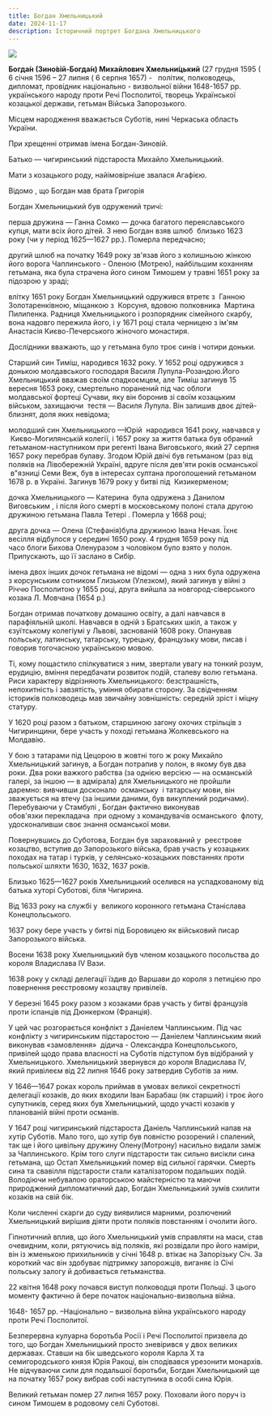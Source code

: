 ```yaml
---
title: Богдан Хмельницький
date: 2024-11-17
description: Історичний портрет Богдана Хмельницького
---
```

![](/uploads/274px-bchmielnicki.jpg)

**Богда́н (Зино́вій-Богда́н) Михайлович Хмельни́цький** (27 грудня 1595 ( 6 січня 1596 – 27 липня ( 6 серпня 1657) -   політик, полководець, дипломат, провідник національно - визвольної війни 1648-1657 рр. українського народу проти Речі Посполитої, творець Української козацької держави, гетьман Війська Запорозького.[](https://uk.wikipedia.org/wiki/%D0%9F%D0%BE%D0%BB%D1%96%D1%82%D0%B8%D0%BA "Політик")

Місцем народження вважається Суботів, нині Черкаська область України. [](https://uk.wikipedia.org/wiki/%D0%A1%D1%83%D0%B1%D0%BE%D1%82%D1%96%D0%B2 "Суботів")

При хрещенні отримав імена Богдан-Зиновій.

Батько — чигиринський підстароста Михайло Хмельницький.[](https://uk.wikipedia.org/wiki/%D0%9C%D0%B8%D1%85%D0%B0%D0%B9%D0%BB%D0%BE_%D0%A5%D0%BC%D0%B5%D0%BB%D1%8C%D0%BD%D0%B8%D1%86%D1%8C%D0%BA%D0%B8%D0%B9_(%D0%BF%D1%96%D0%B4%D1%81%D1%82%D0%B0%D1%80%D0%BE%D1%81%D1%82%D0%B0) "Михайло Хмельницький (підстароста)")

Мати з козацького роду, найімовірніше звалася Агафією.

Відомо , що Богдан мав брата Григорія

Богдан Хмельницький був одружений тричі:

перша дружина — Ганна Сомко[](https://uk.wikipedia.org/wiki/%D0%93%D0%B0%D0%BD%D0%BD%D0%B0_%D0%A1%D0%BE%D0%BC%D0%BA%D0%BE "Ганна Сомко") — дочка багатого переяславського купця, мати всіх його дітей. З нею Богдан взяв шлюб [](https://uk.wikipedia.org/wiki/%D0%A8%D0%BB%D1%8E%D0%B1 "Шлюб") близько 1623 року (чи у період 1625—1627 рр.). Померла передчасно;

другий шлюб на початку 1649 року зв'язав його з колишньою жінкою його ворога Чаплинського - Оленою (Мотрею)[](https://uk.wikipedia.org/wiki/%D0%94%D0%B0%D0%BD%D0%B8%D0%BB%D0%BE_%D0%A7%D0%B0%D0%BF%D0%BB%D0%B8%D0%BD%D1%81%D1%8C%D0%BA%D0%B8%D0%B9 "Данило Чаплинський"), найбільшим коханням гетьмана, яка була страчена його сином Тимошем у травні 1651 року за підозрою у зраді;

влітку 1651 року Богдан Хмельницький одружився втретє з  Ганною Золотаренківною, міщанкою з  Корсуня, вдовою полковника  Мартина Пилипенка. Радниця Хмельницького і розпорядник сімейного скарбу, вона надовго пережила його, і у 1671 році стала черницею з ім'ям Анастасія Києво-Печерського жіночого монастиря.

Дослідники вважають, що у гетьмана було троє синів і чотири доньки.

Старший син Тиміш, народився 1632 року. У 1652 році одружився з донькою молдавського господаря Василя Лупула-Розандою.[](https://uk.wikipedia.org/wiki/%D0%92%D0%B0%D1%81%D0%B8%D0%BB%D1%8C_%D0%9B%D1%83%D0%BF%D1%83%D0%BB "Василь Лупул")Його Хмельницький вважав своїм спадкоємцем, але Тиміш загинув 15 вересня 1653 року, смертельно поранений під час облоги молдавської фортеці Сучави[](https://uk.wikipedia.org/wiki/%D0%A4%D0%BE%D1%80%D1%82%D0%B5%D1%86%D1%8F "Фортеця"), яку він боронив зі своїм козацьким військом, захищаючи  тестя — Василя Лупула. Він залишив двоє дітей-близнят, доля яких невідома;

молодший син Хмельницького —Юрій [](https://uk.wikipedia.org/wiki/%D0%AE%D1%80%D1%96%D0%B9_%D0%A5%D0%BC%D0%B5%D0%BB%D1%8C%D0%BD%D0%B8%D1%86%D1%8C%D0%BA%D0%B8%D0%B9 "Юрій Хмельницький") народився 1641 року, навчався у  Києво-Могилянській колегії[](https://uk.wikipedia.org/wiki/%D0%9A%D0%B8%D1%94%D0%B2%D0%BE-%D0%9C%D0%BE%D0%B3%D0%B8%D0%BB%D1%8F%D0%BD%D1%81%D1%8C%D0%BA%D0%B0_%D0%BA%D0%BE%D0%BB%D0%B5%D0%B3%D1%96%D1%8F "Києво-Могилянська колегія"), і 1657 року за життя батька був обраний гетьманом-наступником при регенті Івана Виговського[](https://uk.wikipedia.org/wiki/%D0%A0%D0%B5%D0%B3%D0%B5%D0%BD%D1%82 "Регент"), який 27 серпня 1657 року перебрав булаву. Згодом Юрій двічі був гетьманом[](https://uk.wikipedia.org/wiki/%D0%93%D0%B5%D1%82%D1%8C%D0%BC%D0%B0%D0%BD "Гетьман") (раз від поляків на Лівобережній Україні[](https://uk.wikipedia.org/wiki/%D0%9B%D1%96%D0%B2%D0%BE%D0%B1%D0%B5%D1%80%D0%B5%D0%B6%D0%BD%D0%B0_%D0%A3%D0%BA%D1%80%D0%B0%D1%97%D0%BD%D0%B0 "Лівобережна Україна"), вдруге після дев'яти років османської  в"язниці Семи Веж[](https://uk.wikipedia.org/wiki/%D0%97%D0%B0%D0%BC%D0%BE%D0%BA_%D1%81%D0%B5%D0%BC%D0%B8_%D0%B2%D0%B5%D0%B6 "Замок семи веж"), був в інтересах султана проголошений гетьманом 1678 р. в Україні. Загинув 1679 року у битві під  Кизикерменом;[](https://uk.wikipedia.org/wiki/%D0%9A%D0%B8%D0%B7%D0%B8%D0%BA%D0%B5%D1%80%D0%BC%D0%B5%D0%BD "Кизикермен")

дочка Хмельницького — Катерина [](https://uk.wikipedia.org/wiki/%D0%9A%D0%B0%D1%82%D0%B5%D1%80%D0%B8%D0%BD%D0%B0_%D0%A5%D0%BC%D0%B5%D0%BB%D1%8C%D0%BD%D0%B8%D1%86%D1%8C%D0%BA%D0%B0 "Катерина Хмельницька") була одружена з Данилом Виговським [](https://uk.wikipedia.org/wiki/%D0%94%D0%B0%D0%BD%D0%B8%D0%BB%D0%BE_%D0%92%D0%B8%D0%B3%D0%BE%D0%B2%D1%81%D1%8C%D0%BA%D0%B8%D0%B9 "Данило Виговський"), і після його смерті в московському полоні стала другою дружиною гетьмана Павла Тетері [](https://uk.wikipedia.org/wiki/%D0%9F%D0%B0%D0%B2%D0%BB%D0%BE_%D0%A2%D0%B5%D1%82%D0%B5%D1%80%D1%8F "Павло Тетеря"). Померла у 1668 році;

друга дочка — Олена (Стефанія)[](https://uk.wikipedia.org/wiki/%D0%9E%D0%BB%D0%B5%D0%BD%D0%B0_%D0%A5%D0%BC%D0%B5%D0%BB%D1%8C%D0%BD%D0%B8%D1%86%D1%8C%D0%BA%D0%B0_(%D0%B4%D0%BE%D0%BD%D1%8C%D0%BA%D0%B0_%D0%91%D0%BE%D0%B3%D0%B4%D0%B0%D0%BD%D0%B0_%D0%A5%D0%BC%D0%B5%D0%BB%D1%8C%D0%BD%D0%B8%D1%86%D1%8C%D0%BA%D0%BE%D0%B3%D0%BE) "Олена Хмельницька (донька Богдана Хмельницького)")була дружиною Івана Нечая.[](https://uk.wikipedia.org/wiki/%D0%86%D0%B2%D0%B0%D0%BD_%D0%9D%D0%B5%D1%87%D0%B0%D0%B9 "Іван Нечай") Їхнє весілля відбулося у середині 1650 року. 4 грудня 1659 року під часо блоги Бихова Олену[](https://uk.wikipedia.org/wiki/%D0%A1%D0%B8%D0%B1%D1%96%D1%80 "Сибір")разом з чоловіком було взято у полон. Припускають, що її заслано в Сибір.

імена двох інших дочок гетьмана не відомі — одна з них була одружена з корсунським сотником Глизьком (Улезком), який загинув у війні з Річчю Посполитою у 1655 році, друга вийшла за новгород-сіверського козака Л. Мовчана (1654 р.)

Богдан отримав початкову домашню освіту, а далі навчався в парафіяльній школі. Навчався в одній з Братських шкіл, а також у єзуїтському колегіумі у Львові, заснованій 1608 року. Опанував польську, латинську, татарську, турецьку, французьку мови, писав і говорив тогочасною українською мовою. 

Ті, кому пощастило спілкуватися з ним, звертали увагу на тонкий розум, ерудицію, вміння передбачати розвиток подій, сталеву волю гетьмана. Риси характеру відрізняють Хмельницького: безстрашність, непохитність і завзятість, уміння обирати сторону. За свідченням істориків полководець мав звичайну зовнішність: середній зріст і міцну статуру.

У 1620 році разом з батьком, старшиною загону охочих стрільців з Чигиринщини, бере участь у поході гетьмана Жолкевського на Молдавію.

У бою з татарами під Цецорою в жовтні того ж року Михайло Хмельницький загинув, а Богдан потрапив у полон, в якому був два роки. Два роки важкого рабства (за однією версією — на османській галері, за іншою — в адмірала) для Хмельницького не пройшли даремно: вивчивши досконало  османську [](https://uk.wikipedia.org/wiki/%D0%9E%D1%81%D0%BC%D0%B0%D0%BD%D1%81%D1%8C%D0%BA%D0%B0_%D0%BC%D0%BE%D0%B2%D0%B0 "Османська мова") і татарську мови, він зважується на втечу (за іншими даними, був викуплений родичами). Перебуваючи у Стамбулі [](https://uk.wikipedia.org/wiki/%D0%A1%D1%82%D0%B0%D0%BC%D0%B1%D1%83%D0%BB "Стамбул"), Богдан фактично виконував обов'язки перекладача [](https://uk.wikipedia.org/wiki/%D0%9F%D0%B5%D1%80%D0%B5%D0%BA%D0%BB%D0%B0%D0%B4%D0%B0%D1%87 "Перекладач") при одному з командувачів османського  флоту[](https://uk.wikipedia.org/wiki/%D0%A4%D0%BB%D0%BE%D1%82 "Флот"), удосконаливши своє знання османської мови.

Повернувшись до Суботова, Богдан був зарахований у  реєстрове козацтво, вступив до Запорозького війська, брав участь у козацьких походах на татар і турків, у селянсько-козацьких повстаннях проти польської шляхти 1630, 1632, 1637 років.

Близько 1625—1627 років Хмельницький оселився на успадкованому від батька хуторі Суботові, біля Чигирина.[](https://uk.wikipedia.org/wiki/%D0%A1%D1%83%D0%B1%D0%BE%D1%82%D1%96%D0%B2_(%D0%86%D0%B2%D0%B0%D0%BD%D0%BE-%D0%A4%D1%80%D0%B0%D0%BD%D0%BA%D1%96%D0%B2%D1%81%D1%8C%D0%BA%D0%B8%D0%B9_%D1%80%D0%B0%D0%B9%D0%BE%D0%BD) "Суботів (Івано-Франківський район)")

Від 1633 року на службі у  великого коронного гетьмана Станіслава Конецпольського. [](https://uk.wikipedia.org/wiki/%D0%92%D0%B5%D0%BB%D0%B8%D0%BA%D0%B8%D0%B9_%D0%B3%D0%B5%D1%82%D1%8C%D0%BC%D0%B0%D0%BD_%D0%BA%D0%BE%D1%80%D0%BE%D0%BD%D0%BD%D0%B8%D0%B9 "Великий гетьман коронний")

1637 року бере участь у битві під Боровицею як військовий писар Запорозького війська.

Восени 1638 року Хмельницький був членом козацького посольства до короля Владислава IV Вази.

1638 року у складі делегації їздив до Варшави до короля з петицією про повернення реєстровому козацтву привілеїв. 

У березні 1645 року разом з козаками брав участь у битві французів проти іспанців під Дюнкерком (Франція).

У цей час розгорається конфлікт з Даніелем Чаплинським. Під час конфлікту з чигиринським підстаростою — Даніелем Чаплинським[](https://uk.wikipedia.org/wiki/%D0%94%D0%B0%D0%BD%D0%B8%D0%BB%D0%BE_%D0%A7%D0%B0%D0%BF%D0%BB%D0%B8%D0%BD%D1%81%D1%8C%D0%BA%D0%B8%D0%B9 "Данило Чаплинський") який виконував «замовлення»  дідича - Олександра Конецпольського[](https://uk.wikipedia.org/wiki/%D0%94%D1%96%D0%B4%D0%B8%D1%87 "Дідич"), привілей щодо права власності на Суботів підступом був відібраний у Хмельницького. Хмельницький звернувся до короля Владислава IV, який привілеєм від 22 липня 1646 року затвердив Суботів за ним.

У 1646—1647 роках король приймав в умовах великої секретності делегації козаків, до яких входили Іван Барабаш[](https://uk.wikipedia.org/wiki/%D0%86%D0%B2%D0%B0%D0%BD_%D0%91%D0%B0%D1%80%D0%B0%D0%B1%D0%B0%D1%88 "Іван Барабаш") (як старший) і троє його супутників, серед яких був Хмельницький, щодо участі козаків у планованій війні проти османів.

У 1647 році чигиринський підстароста Даніель Чаплинський напав на хутір Суботів. Мало того, що хутір був повністю розорений і спалений, так ще і його цивільну дружину Олену(Мотрону) насильно видали заміж за Чаплинського. Крім того слуги підстарости так сильно висікли сина гетьмана, що Остап Хмельницький помер від сильної гарячки. Смерть сина та свавілля підстарости стали каталізатором подальших подій. Володіючи небувалою ораторською майстерністю та маючи природжений дипломатичний дар, Богдан Хмельницький зумів схилити козаків на свій бік. 

Коли численні скарги до суду виявилися марними, розлючений Хмельницький вирішив діяти проти поляків повстанням і очолити його.

Гіпнотичний вплив, що його Хмельницький умів справляти на маси, став очевидним, коли, рятуючись від поляків, які розвідали про його наміри, він із жменькою прихильників у січні 1648 р. втікає на Запорізьку Січ. За короткий час він здобуває підтримку запорожців, виганяє із Січі польську залогу й добивається гетьманства.

22 квітня 1648 року почався виступ полководця проти Польщі. З цього моменту фактично й бере початок національно-визвольна війна.

1648- 1657 рр. –Національно – визвольна війна українського народу проти Речі Посполитої.

Безперервна кулуарна боротьба Росії і Речі Посполитої призвела до того, що Богдан Хмельницький просто зневірився у двох великих державах. Ставши на бік шведського короля Карла Х та семигородського князя Юрія Ракоці, він сподівався урезонити монархів. Не відчуваючи сили для подальшої боротьби, Богдан Хмельницький ще на початку 1657 року вибрав собі наступника в особі сина Юрія.

Великий гетьман помер 27 липня 1657 року. Поховали його поруч із сином Тимошем в родовому селі Суботові.